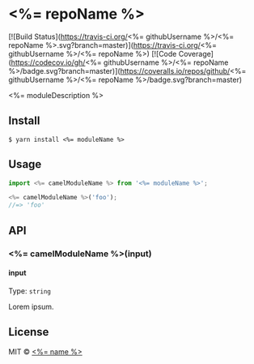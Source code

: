 # <%= repoName %>
[![Build Status](https://travis-ci.org/<%= githubUsername %>/<%= repoName %>.svg?branch=master)](https://travis-ci.org/<%= githubUsername %>/<%= repoName %>)
[![Code Coverage](https://codecov.io/gh/<%= githubUsername %>/<%= repoName %>/badge.svg?branch=master)](https://coveralls.io/repos/github/<%= githubUsername %>/<%= repoName %>/badge.svg?branch=master)

<%= moduleDescription %>


## Install

```
$ yarn install <%= moduleName %>
```


## Usage

```js
import <%= camelModuleName %> from '<%= moduleName %>';

<%= camelModuleName %>('foo');
//=> 'foo'
```


## API

### <%= camelModuleName %>(input)

#### input

Type: `string`

Lorem ipsum.


## License

MIT © [<%= name %>](<%= website %>)
